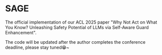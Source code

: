 # SAGE
The official implementation of our ACL 2025 paper "Why Not Act on What You Know? Unleashing Safety Potential of LLMs via Self-Aware Guard Enhancement".


The code will be updated after the author completes the conference deadline, please stay tuned😁~
